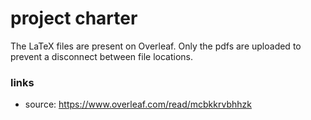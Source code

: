# project charter

The LaTeX files are present on Overleaf. Only the pdfs are uploaded to prevent a disconnect between file locations.

### links
- source: https://www.overleaf.com/read/mcbkkrvbhhzk